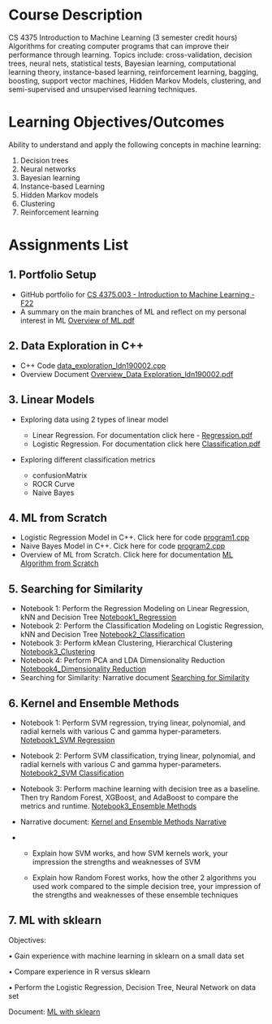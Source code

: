 
# Course Description
CS 4375 Introduction to Machine Learning (3 semester credit hours) Algorithms for creating computer programs that can improve their performance through learning. Topics include: cross-validation, decision trees, neural nets, statistical tests, Bayesian learning, computational learning theory, instance-based learning, reinforcement learning, bagging, boosting, support vector machines, Hidden Markov Models, clustering, and semi-supervised and unsupervised learning techniques.

# Learning Objectives/Outcomes

Ability to understand and apply the following concepts in machine learning:
1. Decision trees
2. Neural networks
3. Bayesian learning
4. Instance-based Learning
5. Hidden Markov models
6. Clustering
7. Reinforcement learning

# Assignments List

## 1. Portfolio Setup

- GitHub portfolio for [CS 4375.003 - Introduction to Machine Learning - F22](https://github.com/leonewtonz/CS-4375.003---Introduction-to-Machine-Learning---F22)
- A summary on the main branches of ML and reflect on my personal interest in ML [Overview of ML.pdf](https://github.com/leonewtonz/CS-4375.003---Introduction-to-Machine-Learning---F22/blob/main/Assignments/Portfolio%20Setup/Overview%20of%20ML_ldn190002.pdf)

## 2. Data Exploration in C++
- C++ Code [data_exploration_ldn190002.cpp](https://github.com/leonewtonz/CS-4375.003---Introduction-to-Machine-Learning---F22/blob/main/Assignments/Portfolio%20C%2B%2B%20data%20exploration/data_exploration_ldn190002.cpp)
- Overview Document [Overview_Data Exploration_ldn190002.pdf](https://github.com/leonewtonz/CS-4375.003---Introduction-to-Machine-Learning---F22/blob/main/Assignments/Portfolio%20C%2B%2B%20data%20exploration/Overview_Data%20Exploration_ldn190002.pdf)

## 3. Linear Models

-	Exploring data using 2 types of linear model
	+	Linear Regression. For documentation click here - [Regression.pdf](https://github.com/leonewtonz/CS-4375.003---Introduction-to-Machine-Learning---F22/blob/main/Assignments/Linear%20Models/Regression.pdf)
	+	Logistic Regression. For documentation click here [Classification.pdf](https://github.com/leonewtonz/CS-4375.003---Introduction-to-Machine-Learning---F22/blob/main/Assignments/Linear%20Models/Classification.pdf)

-	Exploring different classification metrics
	+	confusionMatrix
	+	ROCR Curve
	+	Naive Bayes
	
## 4. ML from Scratch
-	Logistic Regression Model in C++. Click here for code [program1.cpp](https://github.com/leonewtonz/CS-4375.003---Introduction-to-Machine-Learning---F22/blob/main/Assignments/ML%20Algorithms%20from%20Scratch/program1.cpp)
-	Naive Bayes Model in C++. Cick here for code [program2.cpp](https://github.com/leonewtonz/CS-4375.003---Introduction-to-Machine-Learning---F22/blob/main/Assignments/ML%20Algorithms%20from%20Scratch/program2.cpp)
-	Overview of ML from Scratch. Click here for documentation [ML Algorithm from Scratch](https://github.com/leonewtonz/CS-4375.003---Introduction-to-Machine-Learning---F22/blob/main/Assignments/ML%20Algorithms%20from%20Scratch/ML%20Algorithm%20from%20Scratch.pdf)


## 5. Searching for Similarity
-	Notebook 1: Perform the Regression Modeling on Linear Regression, kNN and Decision Tree [Notebook1_Regression](https://github.com/leonewtonz/CS-4375.003---Introduction-to-Machine-Learning---F22/blob/main/Assignments/Similarity/Notebook1_Regression.pdf)
-	Notebook 2: Perform the Classification Modeling on Logistic Regression, kNN and Decision Tree [Notebook2_Classification](https://github.com/leonewtonz/CS-4375.003---Introduction-to-Machine-Learning---F22/blob/main/Assignments/Similarity/Notebook2_Classification.pdf)
-	Notebook 3: Perform kMean Clustering, Hierarchical Clustering [Notebook3_Clustering](https://github.com/leonewtonz/CS-4375.003---Introduction-to-Machine-Learning---F22/blob/main/Assignments/Similarity/Notebook3_Clustering.pdf)
-	Notebook 4: Perform PCA and LDA Dimensionality Reduction [Notebook4_Dimensionality Reduction](https://github.com/leonewtonz/CS-4375.003---Introduction-to-Machine-Learning---F22/blob/main/Assignments/Similarity/Notebook4_Dimensionality%20Reduction.pdf)
-	Searching for Similarity: Narrative document [Searching for Similarity](https://github.com/leonewtonz/CS-4375.003---Introduction-to-Machine-Learning---F22/blob/main/Assignments/Similarity/Searching%20for%20Similarity.pdf)


## 6. Kernel and Ensemble Methods

-	Notebook 1: Perform SVM regression, trying linear, polynomial, and radial kernels with various C and gamma hyper-parameters. [Notebook1_SVM Regression](https://github.com/leonewtonz/CS-4375.003---Introduction-to-Machine-Learning---F22/blob/main/Assignments/Kernel%20and%20Ensemble%20Methods/Notebook1.pdf)

-	Notebook 2: Perform SVM classification, trying linear, polynomial, and radial kernels with various C and gamma hyper-parameters. [Notebook2_SVM Classification](https://github.com/leonewtonz/CS-4375.003---Introduction-to-Machine-Learning---F22/blob/main/Assignments/Kernel%20and%20Ensemble%20Methods/Notebook2.pdf)

-	Notebook 3: Perform machine learning with decision tree as a baseline. Then try Random Forest, XGBoost, and AdaBoost to compare the metrics and runtime. [Notebook3_Ensemble Methods](https://github.com/leonewtonz/CS-4375.003---Introduction-to-Machine-Learning---F22/blob/main/Assignments/Kernel%20and%20Ensemble%20Methods/Notebook3.pdf)

-	Narrative document: [Kernel and Ensemble Methods Narrative](https://github.com/leonewtonz/CS-4375.003---Introduction-to-Machine-Learning---F22/blob/main/Assignments/Kernel%20and%20Ensemble%20Methods/NarrativeDocument.pdf)
-	
	+	Explain how SVM works, and how SVM kernels work, your impression the strengths and weaknesses of SVM
	
	+	Explain how Random Forest works, how the other 2 algorithms you used work compared to the simple decision tree, your impression of the strengths and weaknesses of these ensemble techniques

## 7. ML with sklearn

Objectives:

• Gain experience with machine learning in sklearn on a small data set

• Compare experience in R versus sklearn

• Perform the Logistic Regression, Decision Tree, Neural Network on data set

Document: [ML with sklearn](https://github.com/leonewtonz/CS-4375.003---Introduction-to-Machine-Learning---F22/blob/main/Assignments/ML%20with%20sklearn/ML%20with%20sklearn.pdf)
